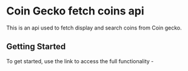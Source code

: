 # Coin Gecko  fetch coins api
This is an api used to fetch display and search coins from Coin gecko.

## Getting Started

To get started, use the link to access the full functionality - 

